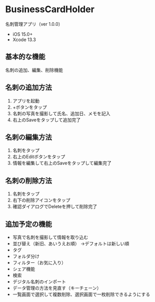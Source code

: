 # BusinessCardHolder
名刺管理アプリ（ver 1.0.0）
 - iOS 15.0+
 - Xcode 13.3

## 基本的な機能  
名刺の追加、編集、削除機能
<br>

## 名刺の追加方法
 1. アプリを起動
 2. +ボタンをタップ
 3. 名刺の写真を撮影して氏名、追加日、メモを記入
 4. 右上のSaveをタップして追加完了

## 名刺の編集方法
 1. 名刺をタップ
 2. 右上のEditボタンをタップ
 3. 情報を編集して右上のSaveをタップして編集完了

## 名刺の削除方法
 1. 名刺をタップ
 2. 右下の削除アイコンをタップ
 3. 確認ダイアログでDeleteを押して削除完了

## 追加予定の機能
- 写真で名刺を撮影して情報を取り込む
- 並び替え（新旧、あいうえお順）
→デフォルトは新しい順
- タグ
- フォルダ分け
- フィルター（お気に入り）
- シェア機能
- 検索
- デジタル名刺のインポート
- データ管理の方法を見直す（キーチェーン）
- 一覧画面で選択して複数削除、選択画面で一枚削除できるようにする
